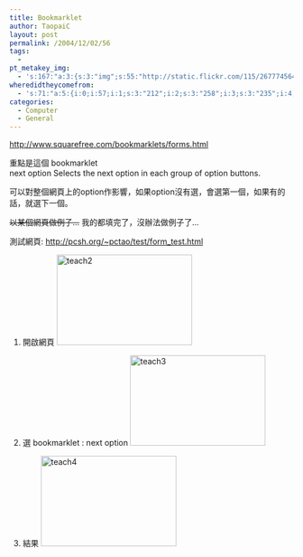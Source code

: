```yaml
---
title: Bookmarklet
author: TaopaiC
layout: post
permalink: /2004/12/02/56
tags:
  - 
pt_metakey_img:
  - 's:167:"a:3:{s:3:"img";s:55:"http://static.flickr.com/115/267774564_316aa5c432_m.jpg";s:3:"alt";s:6:"teach2";s:3:"url";s:47:"http://www.flickr.com/photos/taopaic/267774564/";}";'
wheredidtheycomefrom:
  - 's:71:"a:5:{i:0;i:57;i:1;s:3:"212";i:2;s:3:"258";i:3;s:3:"235";i:4;s:3:"225";}";'
categories:
  - Computer
  - General
---
```

<http://www.squarefree.com/bookmarklets/forms.html>

重點是這個 bookmarklet  
next option Selects the next option in each group of option buttons.

可以對整個網頁上的option作影響，如果option沒有選，會選第一個，如果有的話，就選下一個。  
<!--more-->

<del>以某個網頁做例子&#8230;</del> 我的都填完了，沒辦法做例子了&#8230;

測試網頁: <http://pcsh.org/~pctao/test/form_test.html>

1.  開啟網頁
[<img src="http://static.flickr.com/115/267774564_316aa5c432_m.jpg" width="240" height="160" alt="teach2" />][1]

2.  選 bookmarklet : next option
[<img src="http://static.flickr.com/97/267774566_dcfe585d5b_m.jpg" width="240" height="160" alt="teach3" />][2]

3.  結果
[<img src="http://static.flickr.com/92/267774569_fdb48434ef_m.jpg" width="240" height="160" alt="teach4" />][3]</ol>

 [1]: http://www.flickr.com/photos/taopaic/267774564/ "Photo Sharing"
 [2]: http://www.flickr.com/photos/taopaic/267774566/ "Photo Sharing"
 [3]: http://www.flickr.com/photos/taopaic/267774569/ "Photo Sharing"